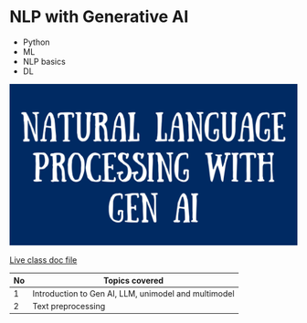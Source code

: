 # NLP with Generative AI
- Python
- ML
- NLP basics
- DL

 ![nlp](https://github.com/Arshapjoy/nlp_genai/blob/main/img/gen%20ai.png) 

[Live class doc file](https://docs.google.com/document/d/124teDrkk3PqdtLEVJQYTgF9OPVQ7ymWB-sdLotVhTM4/preview?tab=t.0)

|  No |                                                                                                  Topics covered|
|--------|----------------------------------------------------------------------------------------------------------------|
|  1  | Introduction to Gen AI, LLM, unimodel and multimodel |
| 2  | Text preprocessing                                                     |



